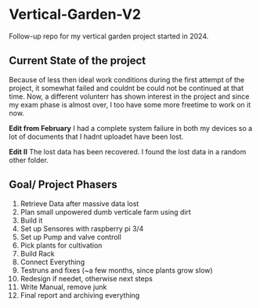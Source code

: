 # Vertical-Garden-V2
Follow-up repo for my vertical garden project started in 2024.

## Current State of the project
Because of less then ideal work conditions during the first attempt of the project, it somewhat failed and couldnt be could not be continued at that time. Now, a different volunterr
has shown interest in the project and since my exam phase is almost over, I too have some more freetime to work on it now.

**Edit from February**
I had a complete system failure in both my devices so a lot of documents that I hadnt uploadet have been lost.

**Edit II**
The lost data has been recovered. I found the lost data in a random other folder.

## Goal/ Project Phasers
1. Retrieve Data after massive data lost
2. Plan small unpowered dumb verticale farm using dirt
3. Build it
4. Set up Sensores with raspberry pi 3/4
5. Set up Pump and valve controll
6. Pick plants for cultivation
7. Build Rack
8. Connect Everything
9. Testruns and fixes (~a few months, since plants grow slow)
10. Redesign if needet, otherwise next steps
11. Write Manual, remove junk
12. Final report and archiving everything

 
